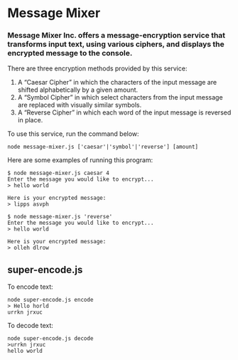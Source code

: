 # Message Mixer

### Message Mixer Inc. offers a message-encryption service that transforms input text, using various ciphers, and displays the encrypted message to the console.


There are three encryption methods provided by this service:

1. A “Caesar Cipher” in which the characters of the input message are shifted alphabetically by a given amount.
2. A “Symbol Cipher” in which select characters from the input message are replaced with visually similar symbols.
3. A “Reverse Cipher” in which each word of the input message is reversed in place.

To use this service, run the command below:

    node message-mixer.js ['caesar'|'symbol'|'reverse'] [amount]

Here are some examples of running this program:

    $ node message-mixer.js caesar 4
    Enter the message you would like to encrypt...
    > hello world
    
    Here is your encrypted message:
    > lipps asvph
    
    $ node message-mixer.js 'reverse'
    Enter the message you would like to encrypt...
    > hello world
    
    Here is your encrypted message:
    > olleh dlrow


## super-encode.js


To encode text:

    node super-encode.js encode
    > Hello horld
    urrkn jrxuc

To decode text:

    node super-encode.js decode
    >urrkn jrxuc
    hello world